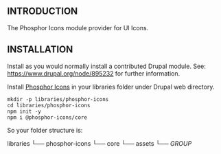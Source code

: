 ## INTRODUCTION

The Phosphor Icons module provider for UI Icons.

## INSTALLATION

Install as you would normally install a contributed Drupal module.
See: https://www.drupal.org/node/895232 for further information.

Install [Phosphor Icons](https://github.com/phosphor-icons/core) in your libraries folder under Drupal web directory.

```shell
mkdir -p libraries/phosphor-icons
cd libraries/phosphor-icons
npm init -y
npm i @phosphor-icons/core
```

So your folder structure is:

libraries
  └── phosphor-icons
      └── core
          └── assets
              └── _GROUP_
